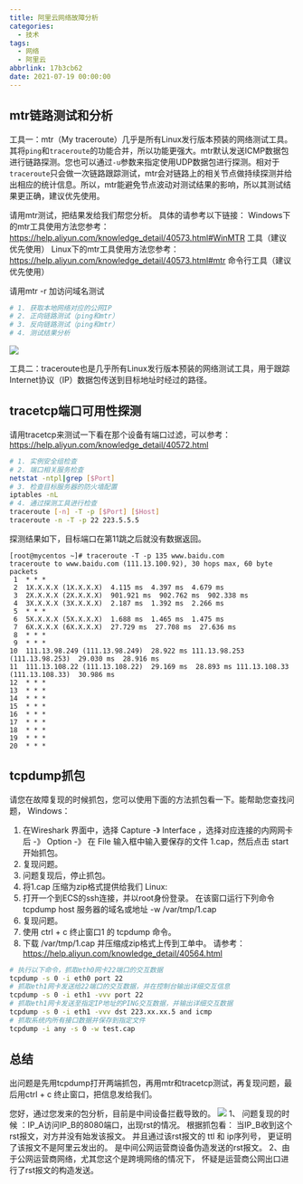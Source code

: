 ```yaml
---
title: 阿里云网络故障分析
categories:
  - 技术
tags:
  - 网络
  - 阿里云
abbrlink: 17b3cb62
date: 2021-07-19 00:00:00
---
```


<!-- more -->

## mtr链路测试和分析
工具一：mtr（My traceroute）几乎是所有Linux发行版本预装的网络测试工具。其将`ping`和`traceroute`的功能合并，所以功能更强大。mtr默认发送ICMP数据包进行链路探测。您也可以通过`-u`参数来指定使用UDP数据包进行探测。相对于`traceroute`只会做一次链路跟踪测试，mtr会对链路上的相关节点做持续探测并给出相应的统计信息。所以，mtr能避免节点波动对测试结果的影响，所以其测试结果更正确，建议优先使用。

请用mtr测试，把结果发给我们帮您分析。
具体的请参考以下链接：
Windows下的mtr工具使用方法您参考：https://help.aliyun.com/knowledge_detail/40573.html#WinMTR 工具（建议优先使用）
Linux下的mtr工具使用方法您参考：https://help.aliyun.com/knowledge_detail/40573.html#mtr 命令行工具（建议优先使用）

请用mtr -r 加访问域名测试

```sh
# 1. 获取本地网络对应的公网IP
# 2. 正向链路测试（ping和mtr）
# 3. 反向链路测试（ping和mtr）
# 4. 测试结果分析
```

![](https://onekb.oss-cn-zhangjiakou.aliyuncs.com/1263731/17fc8b0c-276e-4373-87eb-814342c16edf.png)

工具二：traceroute也是几乎所有Linux发行版本预装的网络测试工具，用于跟踪Internet协议（IP）数据包传送到目标地址时经过的路径。



## tracetcp端口可用性探测

请用tracetcp来测试一下看在那个设备有端口过滤，可以参考：https://help.aliyun.com/knowledge_detail/40572.html

```sh
# 1. 实例安全组检查
# 2. 端口相关服务检查
netstat -ntpl|grep [$Port]
# 3. 检查目标服务器的防火墙配置
iptables -nL
# 4. 通过探测工具进行检查
traceroute [-n] -T -p [$Port] [$Host]
traceroute -n -T -p 22 223.5.5.5
```

探测结果如下，目标端口在第11跳之后就没有数据返回。
```
[root@mycentos ~]# traceroute -T -p 135 www.baidu.com
traceroute to www.baidu.com (111.13.100.92), 30 hops max, 60 byte packets
 1  * * *
 2  1X.X.X.X (1X.X.X.X)  4.115 ms  4.397 ms  4.679 ms
 3  2X.X.X.X (2X.X.X.X)  901.921 ms  902.762 ms  902.338 ms
 4  3X.X.X.X (3X.X.X.X)  2.187 ms  1.392 ms  2.266 ms
 5  * * *
 6  5X.X.X.X (5X.X.X.X)  1.688 ms  1.465 ms  1.475 ms
 7  6X.X.X.X (6X.X.X.X)  27.729 ms  27.708 ms  27.636 ms
 8  * * *
 9  * * *
10  111.13.98.249 (111.13.98.249)  28.922 ms 111.13.98.253 (111.13.98.253)  29.030 ms  28.916 ms
11  111.13.108.22 (111.13.108.22)  29.169 ms  28.893 ms 111.13.108.33 (111.13.108.33)  30.986 ms
12  * * *
13  * * *
14  * * *
15  * * *
16  * * *
17  * * *
18  * * *
19  * * *
20  * * *
```

## tcpdump抓包

请您在故障复现的时候抓包，您可以使用下面的方法抓包看一下。能帮助您查找问题，
Windows：

1. 在Wireshark 界面中，选择 Capture -》 Interface ，选择对应连接的内网网卡后 -》 Option -》 在 File 输入框中输入要保存的文件 1.cap，然后点击 start 开始抓包。
2. 复现问题。
3. 问题复现后，停止抓包。
4. 将1.cap 压缩为zip格式提供给我们
Linux:
1. 打开一个到ECS的ssh连接，并以root身份登录。
在该窗口运行下列命令
tcpdump host 服务器的域名或地址  -w /var/tmp/1.cap
2. 复现问题。
3. 使用 ctrl + c 终止窗口1 的 tcpdump 命令。
4. 下载 /var/tmp/1.cap 并压缩成zip格式上传到工单中。
请参考：https://help.aliyun.com/knowledge_detail/40564.html

```sh
# 执行以下命令，抓取eth0网卡22端口的交互数据
tcpdump -s 0 -i eth0 port 22
# 抓取eth1网卡发送给22端口的交互数据，并在控制台输出详细交互信息
tcpdump -s 0 -i eth1 -vvv port 22
# 抓取eth1网卡发送至指定IP地址的PING交互数据，并输出详细交互数据
tcpdump -s 0 -i eth1 -vvv dst 223.xx.xx.5 and icmp
# 抓取系统内所有接口数据并保存到指定文件
tcpdump -i any -s 0 -w test.cap
```

## 总结
出问题是先用tcpdump打开两端抓包，再用mtr和tracetcp测试，再复现问题，最后用ctrl + c 终止窗口，把信息发给我们。

您好，通过您发来的包分析，目前是中间设备拦截导致的。
![](https://gitee.com/lights8080/lights8080-oss/raw/master/2021/07/oFH3x6.png)
1、 问题复现的时候 ：IP_A访问IP_B的8080端口，出现rst的情况。
根据抓包看： 当IP_B收到这个rst报文，对方并没有始发该报文。
并且通过该rst报文的 ttl 和 ip序列号， 更证明了该报文不是阿里云发出的。 是中间公网运营商设备伪造发送的rst报文。
2、由于公网运营商网络，尤其您这个是跨境网络的情况下， 怀疑是运营商公网出口进行了rst报文的构造发送。 